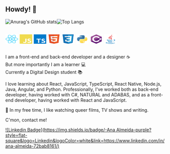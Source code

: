 ## Howdy! 👋


![Anurag's GitHub stats](https://github-readme-stats.vercel.app/api?username=anapalmeida&show_icons=true&theme=dracula)![Top Langs](https://github-readme-stats.vercel.app/api/top-langs/?username=anapalmeida&layout=compact&langs_count=8&theme=dracula)

<div style="display: inline_block"><br>
  <img align="center" alt="React" height="30" width="40" src="https://raw.githubusercontent.com/devicons/devicon/master/icons/react/react-original.svg">
  <img align="center" alt="JavaScript" height="30" width="40" src="https://raw.githubusercontent.com/devicons/devicon/master/icons/javascript/javascript-plain.svg">
  <img align="center" alt="TypeScript" height="30" width="40" src="https://raw.githubusercontent.com/devicons/devicon/master/icons/typescript/typescript-plain.svg">
  <img align="center" alt="HTML" height="30" width="40" src="https://raw.githubusercontent.com/devicons/devicon/master/icons/html5/html5-original.svg">
  <img align="center" alt="CSS" height="30" width="40" src="https://raw.githubusercontent.com/devicons/devicon/master/icons/css3/css3-original.svg">
  <img align="center" alt="Python" height="30" width="40" src="https://raw.githubusercontent.com/devicons/devicon/master/icons/python/python-original.svg">
  <img align="center" alt="CSharp" height="30" width="40" src="https://raw.githubusercontent.com/devicons/devicon/master/icons/csharp/csharp-original.svg">
   <img align="center" alt="Java" height="30" width="40" src="https://raw.githubusercontent.com/devicons/devicon/master/icons/java/java-original.svg">
</div><br/>

I am a front-end and back-end developer and a designer ☕ <br/>
But more importantly I am a learner 💻<br/>
Currently a Digital Design student 📚<br/>

I love learning about  React, JavaScript, TypeScript, React Native, Node.js, Java, Angular, and Python. Professionally, I've worked both as back-end developer, having worked with C#, NATURAL and ADABAS, and as a front-end developer, having worked with React and JavaScript. <br>

:purple_heart: In my free time, I like watching queer films, TV shows and writing.

C'mon, contact me!

[![Linkedin Badge](https://img.shields.io/badge/-Ana Almeida-purple?style=flat-square&logo=Linkedin&logoColor=white&link=https://www.linkedin.com/in/ana-almeida-72bab8161/)](https://www.linkedin.com/in/ana-almeida-72bab8161/)
